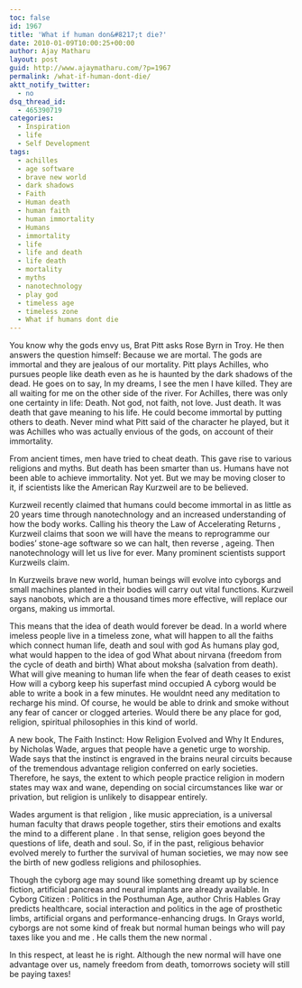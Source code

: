 ```yaml
---
toc: false
id: 1967
title: 'What if human don&#8217;t die?'
date: 2010-01-09T10:00:25+00:00
author: Ajay Matharu
layout: post
guid: http://www.ajaymatharu.com/?p=1967
permalink: /what-if-human-dont-die/
aktt_notify_twitter:
  - no
dsq_thread_id:
  - 465390719
categories:
  - Inspiration
  - life
  - Self Development
tags:
  - achilles
  - age software
  - brave new world
  - dark shadows
  - Faith
  - Human death
  - human faith
  - human immortality
  - Humans
  - immortality
  - life
  - life and death
  - life death
  - mortality
  - myths
  - nanotechnology
  - play god
  - timeless age
  - timeless zone
  - What if humans dont die
---
```

You know why the gods envy us, Brat Pitt asks Rose Byrn in Troy. He then answers the question himself: Because we are mortal. The gods are immortal and they are jealous of our mortality. Pitt plays Achilles, who pursues people like death even as he is haunted by the dark shadows of the dead. He goes on to say, In my dreams, I see the men I have killed. They are all waiting for me on the other side of the river. For Achilles, there was only one certainty in life: Death. Not god, not faith, not love. Just death. It was death that gave meaning to his life. He could become immortal by putting others to death. Never mind what Pitt said of the character he played, but it was Achilles who was actually envious of the gods, on account of their immortality.

From ancient times, men have tried to cheat death. This gave rise to various religions and myths. But death has been smarter than us. Humans have not been able to achieve immortality. Not yet. But we may be moving closer to it, if scientists like the American Ray Kurzweil are to be believed.

Kurzweil recently claimed that humans could become immortal in as little as 20 years time through nanotechnology and an increased understanding of how the body works. Calling his theory the Law of Accelerating Returns , Kurzweil claims that soon we will have the means to reprogramme our bodies&#8217; stone-age software so we can halt, then reverse , ageing. Then nanotechnology will let us live for ever. Many prominent scientists support Kurzweils claim.

In Kurzweils brave new world, human beings will evolve into cyborgs and small machines planted in their bodies will carry out vital functions. Kurzweil says nanobots, which are a thousand times more effective, will replace our organs, making us immortal.

This means that the idea of death would forever be dead. In a world where imeless people live in a timeless zone, what will happen to all the faiths which connect human life, death and soul with god As humans play god, what would happen to the idea of god What about nirvana (freedom from the cycle of death and birth) What about moksha (salvation from death). What will give meaning to human life when the fear of death ceases to exist How will a cyborg keep his superfast mind occupied A cyborg would be able to write a book in a few minutes. He wouldnt need any meditation to recharge his mind. Of course, he would be able to drink and smoke without any fear of cancer or clogged arteries. Would there be any place for god, religion, spiritual philosophies in this kind of world.

A new book, The Faith Instinct: How Religion Evolved and Why It Endures, by Nicholas Wade, argues that people have a genetic urge to worship. Wade says that the instinct is engraved in the brains neural circuits because of the tremendous advantage religion conferred on early societies. Therefore, he says, the extent to which people practice religion in modern states may wax and wane, depending on social circumstances like war or privation, but religion is unlikely to disappear entirely.

Wades argument is that religion , like music appreciation, is a universal human faculty that draws people together, stirs their emotions and exalts the mind to a different plane . In that sense, religion goes beyond the questions of life, death and soul. So, if in the past, religious behavior evolved merely to further the survival of human societies, we may now see the birth of new godless religions and philosophies.

Though the cyborg age may sound like something dreamt up by science fiction, artificial pancreas and neural implants are already available. In Cyborg Citizen : Politics in the Posthuman Age, author Chris Hables Gray predicts healthcare, social interaction and politics in the age of prosthetic limbs, artificial organs and performance-enhancing drugs. In Grays world, cyborgs are not some kind of freak but normal human beings who will pay taxes like you and me . He calls them the new normal .

In this respect, at least he is right. Although the new normal will have one advantage over us, namely freedom from death, tomorrows society will still be paying taxes!
